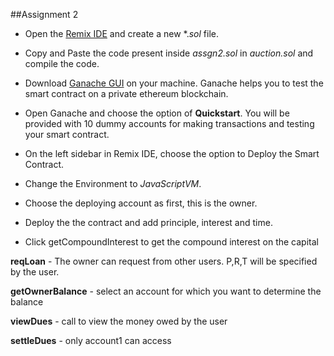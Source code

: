 
##Assignment 2

* Open the [Remix IDE](https://remix.ethereum.org/) and create a new *.*sol* file.

* Copy and Paste the code present inside *assgn2.sol* in *auction.sol* and compile the code. 

* Download [Ganache GUI](https://www.trufflesuite.com/ganache) on your machine. Ganache helps you to test the smart contract on a private ethereum blockchain.

* Open Ganache and choose the option of **Quickstart**. You will be provided with 10 dummy accounts for making transactions and testing your smart contract. 

* On the left sidebar in Remix IDE, choose the option to Deploy the Smart Contract. 

* Change the Environment to *JavaScriptVM*.

* Choose the deploying account as first, this is the owner.

* Deploy the the contract and add principle, interest and time.

* Click getCompoundInterest to get the compound interest on the capital

**reqLoan** -  The owner can request from other users. P,R,T will be specified by the user.

**getOwnerBalance** - select an account for which you want to determine the balance

**viewDues** - call to view the money owed by the user

**settleDues** - only account1 can access


